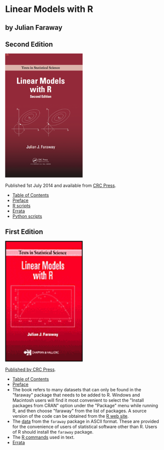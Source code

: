 # Linear Models with R

## by Julian Faraway

Second Edition
--------------

<img src="lmr2.png" alt="Picture of LMR 2Ed book" width="250"/>

Published 1st July 2014 and available from [CRC Press](http://www.crcpress.com/product/isbn/9781439887332).

-   [Table of Contents](toc2.pdf)
-   [Preface](preface2.pdf)
-   [R scripts](scripts2)
-   [Errata](errata2.md)
-   [Python scripts](python/)

First Edition
-------------

<img src="lmr.gif" alt="Picture of LMR 1stEd book" width="250"/>

[Published by CRC Press](http://www.crcpress.com/shopping_cart/products/product_detail.asp?sku=C4258&parent_id=&pc=).

-   [Table of Contents](toc.pdf)
-   [Preface](preface.pdf)
-   The book refers to many datasets that can only be found in the
    "faraway" package that needs to be added to R. Windows and Macintosh
    users will find it most convenient to select the "Install packages
    from CRAN" option under the "Package" menu while running R, and then
    choose "faraway" from the list of packages. A source version of the
    code can be obtained from the [R web
    site](http://www.r-project.org).
-   The [data](../book/jfdata.zip) from the `faraway` package in ASCII
    format. These are provided for the convenience of users of
    statistical software other than R. Users of R should install the
    `faraway` package.
-   The [R commands](scripts/) used in text.
-   [Errata](errata.md)

